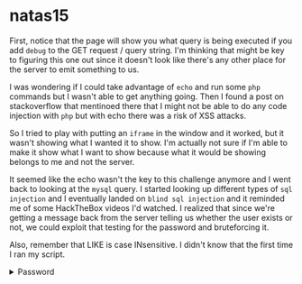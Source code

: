 # natas15

First, notice that the page will show you what query is being executed if you add `debug` to the GET request / query string. I'm thinking that might be key to figuring this one out since it doesn't look like there's any other place for the server to emit something to us.

I was wondering if I could take advantage of `echo` and run some `php` commands but I wasn't able to get anything going. Then I found a post on stackoverflow that mentinoed there that I might not be able to do any code injection with `php` but with echo there was a risk of XSS attacks.

So I tried to play with putting an `iframe` in the window and it worked, but it wasn't showing what I wanted it to show. I'm actually not sure if I'm able to make it show what I want to show because what it would be showing belongs to me and not the server.

It seemed like the echo wasn't the key to this challenge anymore and I went back to looking at the `mysql` query. I started looking up different types of `sql injection` and I eventually landed on `blind sql injection` and it reminded me of some HackTheBox videos I'd watched. I realized that since we're getting a message back from the server telling us whether the user exists or not, we could exploit that testing for the password and bruteforcing it.

Also, remember that LIKE is case INsensitive. I didn't know that the first time I ran my script.

<details>
  <summary>Password</summary>
    WaIHEacj63wnNIBROHeqi3p9t0m5nhmh
</details>

